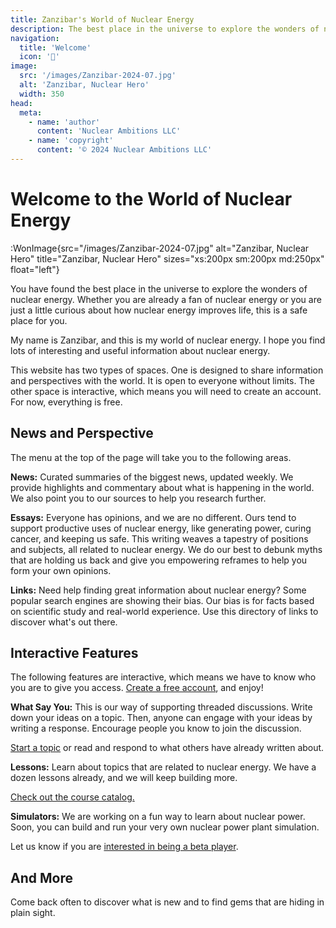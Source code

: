 ```yaml
---
title: Zanzibar's World of Nuclear Energy
description: The best place in the universe to explore the wonders of nuclear energy.
navigation:
  title: 'Welcome'
  icon: '🏡'
image:
  src: '/images/Zanzibar-2024-07.jpg'
  alt: 'Zanzibar, Nuclear Hero'
  width: 350
head:
  meta:
    - name: 'author'
      content: 'Nuclear Ambitions LLC'
    - name: 'copyright'
      content: '© 2024 Nuclear Ambitions LLC'
---
```


# Welcome to the World of Nuclear Energy

:WonImage{src="/images/Zanzibar-2024-07.jpg" alt="Zanzibar, Nuclear Hero" title="Zanzibar, Nuclear Hero" sizes="xs:200px sm:200px md:250px" float="left"}

You have found the best place in the universe to explore the wonders of nuclear energy. Whether you are already a fan of nuclear energy or you are just a little curious about how nuclear energy improves life, this is a safe place for you.

My name is Zanzibar, and this is my world of nuclear energy. I hope you find lots of interesting and useful information about nuclear energy.

This website has two types of spaces. One is designed to share information and perspectives with the world. It is open to everyone without limits. The other space is interactive, which means you will need to create an account. For now, everything is free.

## News and Perspective

The menu at the top of the page will take you to the following areas.

__News:__ Curated summaries of the biggest news, updated weekly. We provide highlights and commentary about what is happening in the world. We also point you to our sources to help you research further.

__Essays:__ Everyone has opinions, and we are no different. Ours tend to support productive uses of nuclear energy, like generating power, curing cancer, and keeping us safe. This writing weaves a tapestry of positions and subjects, all related to nuclear energy. We do our best to debunk myths that are holding us back and give you empowering reframes to help you form your own opinions.

__Links:__ Need help finding great information about nuclear energy? Some popular search engines are showing their bias. Our bias is for facts based on scientific study and real-world experience. Use this directory of links to discover what's out there.

## Interactive Features

The following features are interactive, which means we have to know who you are to give you access. [Create a free account](https://worldofnuclear.com/auth/sign-in), and enjoy! 

__What Say You:__ This is our way of supporting threaded discussions. Write down your ideas on a topic. Then, anyone can engage with your ideas by writing a response. Encourage people you know to join the discussion.

[Start a topic](https://worldofnuclear.com/wsy) or read and respond to what others have already written about.

__Lessons:__ Learn about topics that are related to nuclear energy. We have a dozen lessons already, and we will keep building more.

[Check out the course catalog.](https://worldofnuclear.com/learning)

__Simulators:__ We are working on a fun way to learn about nuclear power. Soon, you can build and run your very own nuclear power plant simulation.

Let us know if you are [interested in being a beta player](https://worldofnuclear.com/simulators).

## And More

Come back often to discover what is new and to find gems that are hiding in plain sight.
